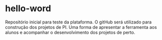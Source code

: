 # hello-word
Repositório inicial para teste da plataforma.
O gitHub será utilizado para construção dos projetos de PI. Uma forma de apresentar a ferramenta aos
alunos e acompanhar o desenvolvimento dos projetos de perto.
